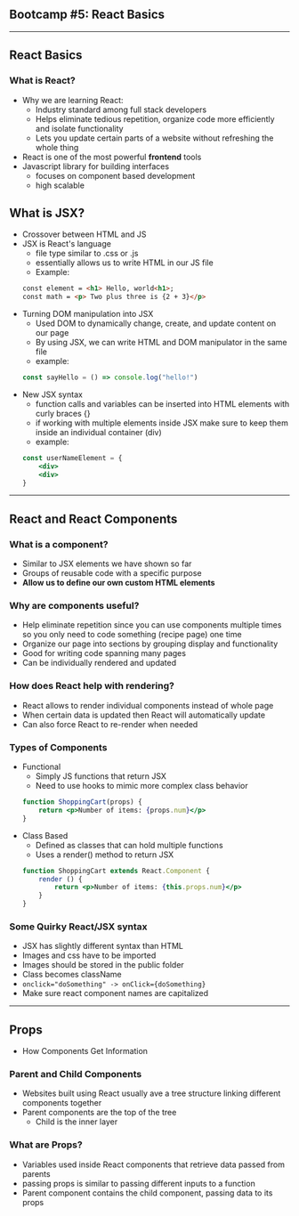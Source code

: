 ## Bootcamp #5: React Basics
---
## React Basics
### What is React?
- Why we are learning React:
    - Industry standard among full stack developers
    - Helps eliminate tedious repetition, organize code more efficiently and isolate functionality
    - Lets you update certain parts of a website without refreshing the whole thing
- React is one of the most powerful **frontend** tools 
- Javascript library for building interfaces
    - focuses on component based development
    - high scalable
## What is JSX?
- Crossover between HTML and JS
- JSX is React's language
    - file type similar to .css or .js
    - essentially allows us to write HTML in our JS file
    - Example: 
    ```html
    const element = <h1> Hello, world<h1>;
    const math = <p> Two plus three is {2 + 3}</p>
    ```
- Turning DOM manipulation into JSX
    - Used DOM to dynamically change, create, and update content on our page
    - By using JSX, we can write HTML and DOM manipulator in the same file
    - example:
    ```jsx
    const sayHello = () => console.log("hello!")
    ```
- New JSX syntax
    - function calls and variables can be inserted into HTML elements with curly braces {}
    - if working with multiple elements inside JSX make sure to keep them inside an individual container (div)
    - example:
    ```jsx
    const userNameElement = {
        <div>
        <div>
    }
    ```
---
## React and React Components
### What is a component?
- Similar to JSX elements we have shown so far
- Groups of reusable code with a specific purpose
- **Allow us to define our own custom HTML elements**
### Why are components useful?
- Help eliminate repetition since you can use components multiple times so you only need to code something (recipe page) one time
- Organize our page into sections by grouping display and functionality
- Good for writing code spanning many pages
- Can be individually rendered and updated
### How does React help with rendering?
- React allows to render individual components instead of whole page
- When certain data is updated then React will automatically update
- Can also force React to re-render when needed
### Types of Components
- Functional
    - Simply JS functions that return JSX
    - Need to use hooks to mimic more complex class behavior
    ```jsx
    function ShoppingCart(props) {
        return <p>Number of items: {props.num}</p>
    }
    ```
- Class Based
    - Defined as classes that can hold multiple functions
    - Uses a render() method to return JSX
    ```jsx
    function ShoppingCart extends React.Component {
        render () {
            return <p>Number of items: {this.props.num}</p>
        }
    }
    ```
### Some Quirky React/JSX syntax
- JSX has slightly different syntax than HTML
- Images and css have to be imported
- Images should be stored in the public folder
- Class becomes className
- ```onclick="doSomething" -> onClick={doSomething}```
- Make sure react component names are capitalized
---
## Props
- How Components Get Information
### Parent and Child Components
- Websites built using React usually ave a tree structure linking different components together
- Parent components are the top of the tree
    - Child is the inner layer
### What are Props?
- Variables used inside React components that retrieve data passed from parents
- passing props is similar to passing different inputs to a function
- Parent component contains the child component, passing data to its props
